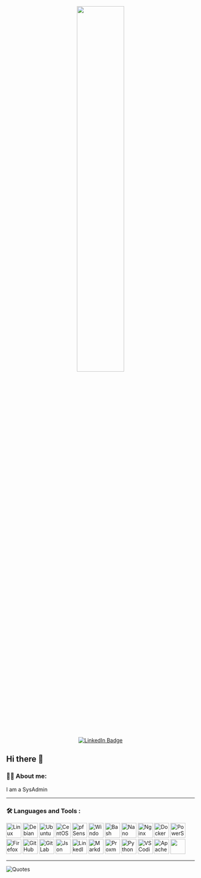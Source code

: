 <div id="header" align="center">
  <img src="https://media1.giphy.com/media/v1.Y2lkPTc5MGI3NjExczNvYnByM3c3ZHYwMm56ZjVrYWRpcWZwNGIxczFhM2pyYTB0ZWRwcCZlcD12MV9pbnRlcm5hbF9naWZfYnlfaWQmY3Q9Zw/WTO8QA0mX2Cfw5vhkp/giphy.gif" width="50%"/>
  <div id="badges">
    <a href="linkedin.com">
      <img src="https://img.shields.io/badge/LinkedIn-blue?style=for-the-badge&logo=linkedin&logoColor=white" alt="LinkedIn Badge"/>
    </a>
  </div>
  <img src="https://komarev.com/ghpvc/?username=alexhaiduk&style=flat-square&color=blue" alt=""/>
</div>

<!-- ![](https://komarev.com/ghpvc/?username=alexhaiduk&color=lightgrey) -->

  ## Hi there 👋

### :man_technologist: About me:

I am a SysAdmin

---

### :hammer_and_wrench: Languages and Tools :

<div>
  <img src="https://cdn.jsdelivr.net/gh/devicons/devicon@latest/icons/linux/linux-original.svg" title="Linux" alt="Linux" width="40" height="40"/>
  <img src="https://cdn.jsdelivr.net/gh/devicons/devicon@latest/icons/debian/debian-original.svg" title="Debian" alt="Debian" width="40" height="40"/>
  <img src="https://cdn.jsdelivr.net/gh/devicons/devicon@latest/icons/ubuntu/ubuntu-original.svg" title="Ubuntu" alt="Ubuntu" width="40" height="40"/>
  <img src="https://cdn.jsdelivr.net/gh/devicons/devicon@latest/icons/centos/centos-original.svg" title="CentOS" alt="CentOS" width="40" height="40"/>
  <img src="https://cdn.jsdelivr.net/gh/devicons/devicon@latest/icons/pfsense/pfsense-original.svg" title="pfSense" alt="pfSense" width="40" height="40"/>
  <img src="https://cdn.jsdelivr.net/gh/devicons/devicon@latest/icons/windows11/windows11-original.svg" title="Windows11" alt="Windows11" width="40" height="40"/>
  <img src="https://cdn.jsdelivr.net/gh/devicons/devicon@latest/icons/bash/bash-original.svg" title="Bash" alt="Bash" width="40" height="40"/>
  <img src="https://cdn.jsdelivr.net/gh/devicons/devicon@latest/icons/nano/nano-original.svg" title="Nano" alt="Nano" width="40" height="40"/>
  <img src="https://cdn.jsdelivr.net/gh/devicons/devicon@latest/icons/nginx/nginx-original.svg" title="Nginx" alt="Nginx" width="40" height="40"/>
  <img src="https://cdn.jsdelivr.net/gh/devicons/devicon@latest/icons/docker/docker-original.svg" title="Docker" alt="Docker" width="40" height="40"/>
  <img src="https://cdn.jsdelivr.net/gh/devicons/devicon@latest/icons/powershell/powershell-original.svg" title="PowerShell" alt="PowerShell" width="40" height="40"/>
  <img src="https://cdn.jsdelivr.net/gh/devicons/devicon@latest/icons/firefox/firefox-original.svg" title="Firefox" alt="Firefox" width="40" height="40"/>
  <img src="https://cdn.jsdelivr.net/gh/devicons/devicon@latest/icons/github/github-original.svg" title="GitHub" alt="GitHub" width="40" height="40"/>
  <img src="https://cdn.jsdelivr.net/gh/devicons/devicon@latest/icons/gitlab/gitlab-original.svg" title="GitLab" alt="GitLab" width="40" height="40"/>
  <img src="https://cdn.jsdelivr.net/gh/devicons/devicon@latest/icons/json/json-original.svg" title="Json" alt="Json" width="40" height="40"/>
  <img src="https://cdn.jsdelivr.net/gh/devicons/devicon@latest/icons/linkedin/linkedin-original.svg" title="LinkedIn" alt="LinkedIn" width="40" height="40"/>
  <!--img src="https://cdn.jsdelivr.net/gh/devicons/devicon@latest/icons/lua/lua-original.svg" title="Lua" alt="Lua" width="40" height="40"/-->
  <img src="https://cdn.jsdelivr.net/gh/devicons/devicon@latest/icons/markdown/markdown-original.svg" title="Markdown" alt="Markdown" width="40" height="40"/>
  <img src="https://cdn.jsdelivr.net/gh/devicons/devicon@latest/icons/proxmox/proxmox-original-wordmark.svg" title="Proxmox" alt="Proxmox" width="40" height="40"/>
  <img src="https://cdn.jsdelivr.net/gh/devicons/devicon@latest/icons/python/python-original.svg" title="Python" alt="Python" width="40" height="40"/>
  <img src="https://cdn.jsdelivr.net/gh/devicons/devicon@latest/icons/vscodium/vscodium-original.svg" title="VSCodium" alt="VSCodium" width="40" height="40"/>
  <img src="https://cdn.jsdelivr.net/gh/devicons/devicon@latest/icons/apache/apache-original.svg" title="Apache" alt="Apache" width="40" height="40"/>
  <img src="https://cdn.jsdelivr.net/gh/devicons/devicon@latest/icons/ansible/ansible-original.svg" title="" alt="" width="40" height="40"/>
</div>

---

<!-- [![Top Langs](https://github-readme-stats.vercel.app/api/top-langs/?username=alexhaiduk)](https://github.com/anuraghazra/github-readme-stats) -->

![Quotes](https://quotes-github-readme.vercel.app/api?type=horizontal&theme=dark)
